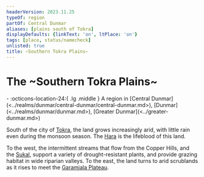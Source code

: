 ```yaml
---
headerVersion: 2023.11.25
typeOf: region
partOf: Central Dunmar
aliases: [plains south of Tokra]
displayDefaults: {linkText: 'on', ltPlace: 'on'}
tags: [place, status/namecheck]
unlisted: true
title: ~Southern Tokra Plains~
---
```

# The ~Southern Tokra Plains~
<div class="grid cards ext-narrow-margin ext-one-column" markdown>
-    :octicons-location-24:{ .lg .middle } A region in [Central Dunmar](<../realms/dunmar/central-dunmar/central-dunmar.md>), [Dunmar](<../realms/dunmar/dunmar.md>), [Greater Dunmar](<../greater-dunmar.md>)  
</div>


South of the city of [Tokra](<../realms/dunmar/central-dunmar/tokra/tokra.md>), the land grows increasingly arid, with little rain even during the monsoon season. The [Hara](<../rivers/hara-watershed/hara.md>) is the lifeblood of this land. 

To the west, the intermittent streams that flow from the Copper Hills, and the [Sukal](<../rivers/hara-watershed/sukal.md>), support a variety of drought-resistant plants, and provide grazing habitat in wide riparian valleys. To the east, the land turns to arid scrublands as it rises to meet the [Garamjala Plateau](<../garamjala-plateau/garamjala-plateau.md>). 